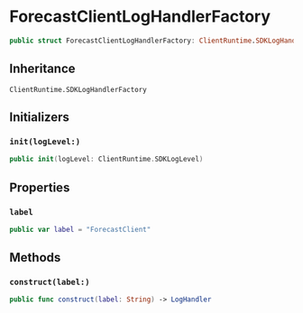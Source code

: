 # ForecastClientLogHandlerFactory

``` swift
public struct ForecastClientLogHandlerFactory: ClientRuntime.SDKLogHandlerFactory 
```

## Inheritance

`ClientRuntime.SDKLogHandlerFactory`

## Initializers

### `init(logLevel:)`

``` swift
public init(logLevel: ClientRuntime.SDKLogLevel) 
```

## Properties

### `label`

``` swift
public var label = "ForecastClient"
```

## Methods

### `construct(label:)`

``` swift
public func construct(label: String) -> LogHandler 
```

